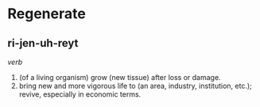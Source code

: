 # Regenerate

## ri-jen-uh-reyt

_verb_

1. (of a living organism) grow (new tissue) after loss or damage.
2. bring new and more vigorous life to (an area, industry, institution, etc.); revive, especially in economic terms.
